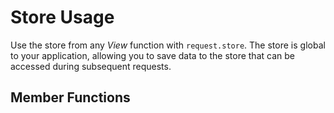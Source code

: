 # Store Usage

Use the store from any _View_ function with `request.store`. The store is global to your application, allowing you to save data to the store that can be accessed during subsequent requests.

## Member Functions
